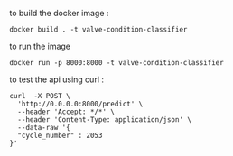 to build the docker image :
```
docker build . -t valve-condition-classifier
```
to run the image
```
docker run -p 8000:8000 -t valve-condition-classifier
```
to test the api using curl :
```
curl  -X POST \
  'http://0.0.0.0:8000/predict' \
  --header 'Accept: */*' \
  --header 'Content-Type: application/json' \
  --data-raw '{
  "cycle_number" : 2053
}'
```